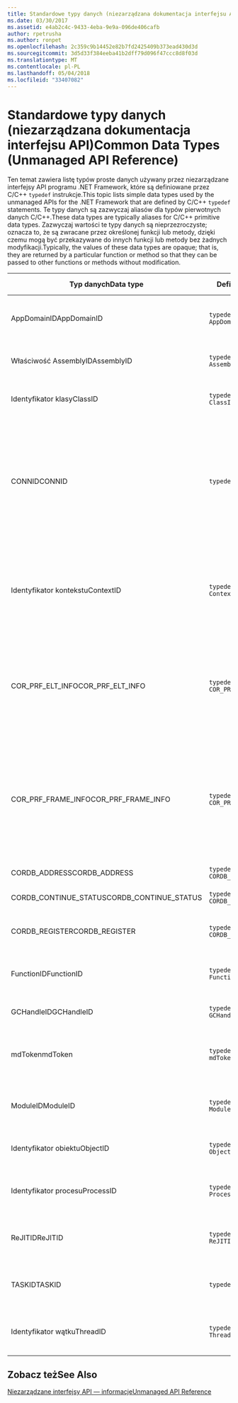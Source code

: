 ```yaml
---
title: Standardowe typy danych (niezarządzana dokumentacja interfejsu API)
ms.date: 03/30/2017
ms.assetid: e4ab2c4c-9433-4eba-9e9a-096de406cafb
author: rpetrusha
ms.author: ronpet
ms.openlocfilehash: 2c359c9b14452e82b7fd2425409b373ead430d3d
ms.sourcegitcommit: 3d5d33f384eeba41b2dff79d096f47ccc8d8f03d
ms.translationtype: MT
ms.contentlocale: pl-PL
ms.lasthandoff: 05/04/2018
ms.locfileid: "33407082"
---
```

# <a name="common-data-types-unmanaged-api-reference"></a><span data-ttu-id="eec0d-102">Standardowe typy danych (niezarządzana dokumentacja interfejsu API)</span><span class="sxs-lookup"><span data-stu-id="eec0d-102">Common Data Types (Unmanaged API Reference)</span></span>
<span data-ttu-id="eec0d-103">Ten temat zawiera listę typów proste danych używany przez niezarządzane interfejsy API programu .NET Framework, które są definiowane przez C/C++ `typedef` instrukcje.</span><span class="sxs-lookup"><span data-stu-id="eec0d-103">This topic lists simple data types used by the unmanaged APIs for the .NET Framework that are defined by C/C++ `typedef` statements.</span></span> <span data-ttu-id="eec0d-104">Te typy danych są zazwyczaj aliasów dla typów pierwotnych danych C/C++.</span><span class="sxs-lookup"><span data-stu-id="eec0d-104">These data types are typically aliases for C/C++ primitive data types.</span></span> <span data-ttu-id="eec0d-105">Zazwyczaj wartości te typy danych są nieprzezroczyste; oznacza to, że są zwracane przez określonej funkcji lub metody, dzięki czemu mogą być przekazywane do innych funkcji lub metody bez żadnych modyfikacji.</span><span class="sxs-lookup"><span data-stu-id="eec0d-105">Typically, the values of these data types are opaque; that is, they are returned by a particular function or method so that they can be passed to other functions or methods without modification.</span></span>  
  
|<span data-ttu-id="eec0d-106">Typ danych</span><span class="sxs-lookup"><span data-stu-id="eec0d-106">Data type</span></span>|<span data-ttu-id="eec0d-107">Definicja</span><span class="sxs-lookup"><span data-stu-id="eec0d-107">Definition</span></span>|<span data-ttu-id="eec0d-108">Zdefiniowany w</span><span class="sxs-lookup"><span data-stu-id="eec0d-108">Defined in</span></span>|<span data-ttu-id="eec0d-109">Opis</span><span class="sxs-lookup"><span data-stu-id="eec0d-109">Description</span></span>|  
|---------------|----------------|----------------|-----------------|  
|<span data-ttu-id="eec0d-110">AppDomainID</span><span class="sxs-lookup"><span data-stu-id="eec0d-110">AppDomainID</span></span>|`typedef UINT_PTR AppDomainID;`|<span data-ttu-id="eec0d-111">corprof.h</span><span class="sxs-lookup"><span data-stu-id="eec0d-111">corprof.h</span></span>|<span data-ttu-id="eec0d-112">Identyfikator domeny aplikacji.</span><span class="sxs-lookup"><span data-stu-id="eec0d-112">The identifier of an application domain.</span></span>|  
|<span data-ttu-id="eec0d-113">Właściwość AssemblyID</span><span class="sxs-lookup"><span data-stu-id="eec0d-113">AssemblyID</span></span>|`typedef UINT_PTR AssemblyID;`|<span data-ttu-id="eec0d-114">corprof.h</span><span class="sxs-lookup"><span data-stu-id="eec0d-114">corprof.h</span></span>|<span data-ttu-id="eec0d-115">Identyfikator zestawu.</span><span class="sxs-lookup"><span data-stu-id="eec0d-115">The identifier of an assembly.</span></span>|  
|<span data-ttu-id="eec0d-116">Identyfikator klasy</span><span class="sxs-lookup"><span data-stu-id="eec0d-116">ClassID</span></span>|`typedef UINT_PTR ClassID;`|<span data-ttu-id="eec0d-117">corprof.h</span><span class="sxs-lookup"><span data-stu-id="eec0d-117">corprof.h</span></span>|<span data-ttu-id="eec0d-118">Identyfikator klasy zarządzanej.</span><span class="sxs-lookup"><span data-stu-id="eec0d-118">The identifier of a managed class.</span></span>|  
|<span data-ttu-id="eec0d-119">CONNID</span><span class="sxs-lookup"><span data-stu-id="eec0d-119">CONNID</span></span>|`typedef DWORD CONNID;`|<span data-ttu-id="eec0d-120">cordebug.h, mscoree.h</span><span class="sxs-lookup"><span data-stu-id="eec0d-120">cordebug.h, mscoree.h</span></span>|<span data-ttu-id="eec0d-121">Identyfikator połączenia dla wątku, który jest podłączony do wystąpienia programu Microsoft SQL Server.</span><span class="sxs-lookup"><span data-stu-id="eec0d-121">The connection identifier for a thread that is connected to an instance of Microsoft SQL Server.</span></span>|  
|<span data-ttu-id="eec0d-122">Identyfikator kontekstu</span><span class="sxs-lookup"><span data-stu-id="eec0d-122">ContextID</span></span>|`typedef UINT_PTR ContextID;`|<span data-ttu-id="eec0d-123">corprof.h</span><span class="sxs-lookup"><span data-stu-id="eec0d-123">corprof.h</span></span>|<span data-ttu-id="eec0d-124">Identyfikator kontekstu skojarzonego z konkretnym wątkiem zarządzanych.</span><span class="sxs-lookup"><span data-stu-id="eec0d-124">The identifier of the context associated with a particular managed thread.</span></span>|  
|<span data-ttu-id="eec0d-125">COR_PRF_ELT_INFO</span><span class="sxs-lookup"><span data-stu-id="eec0d-125">COR_PRF_ELT_INFO</span></span>|`typedef UINT_PTR COR_PRF_ELT_INFO;`|<span data-ttu-id="eec0d-126">corprof.h</span><span class="sxs-lookup"><span data-stu-id="eec0d-126">corprof.h</span></span>|<span data-ttu-id="eec0d-127">Nieprzezroczystego uchwyt reprezentujący informacji na temat ramka stosu określonego.</span><span class="sxs-lookup"><span data-stu-id="eec0d-127">An opaque handle that represents information about a particular stack frame.</span></span>|  
|<span data-ttu-id="eec0d-128">COR_PRF_FRAME_INFO</span><span class="sxs-lookup"><span data-stu-id="eec0d-128">COR_PRF_FRAME_INFO</span></span>|`typedef UINT_PTR COR_PRF_FRAME_INFO;`|<span data-ttu-id="eec0d-129">corprof.h</span><span class="sxs-lookup"><span data-stu-id="eec0d-129">corprof.h</span></span>|<span data-ttu-id="eec0d-130">Nieprzezroczyste obsługi się do ramki stosu.</span><span class="sxs-lookup"><span data-stu-id="eec0d-130">An opaque handle that points to a stack frame.</span></span> <span data-ttu-id="eec0d-131">Jest on prawidłowy tylko w trakcie wywołania zwrotnego, do którego jest przekazywany.</span><span class="sxs-lookup"><span data-stu-id="eec0d-131">It is valid only during the callback to which it is passed.</span></span>|  
|<span data-ttu-id="eec0d-132">CORDB_ADDRESS</span><span class="sxs-lookup"><span data-stu-id="eec0d-132">CORDB_ADDRESS</span></span>|`typedef ULONG64 CORDB_ADDRESS;`|<span data-ttu-id="eec0d-133">cordebug.h</span><span class="sxs-lookup"><span data-stu-id="eec0d-133">cordebug.h</span></span>|<span data-ttu-id="eec0d-134">Adres w pamięci.</span><span class="sxs-lookup"><span data-stu-id="eec0d-134">An address in memory.</span></span>|  
|<span data-ttu-id="eec0d-135">CORDB_CONTINUE_STATUS</span><span class="sxs-lookup"><span data-stu-id="eec0d-135">CORDB_CONTINUE_STATUS</span></span>|`typedef DWORD CORDB_CONTINUE_STATUS;`|<span data-ttu-id="eec0d-136">cordebug.h</span><span class="sxs-lookup"><span data-stu-id="eec0d-136">cordebug.h</span></span>|<span data-ttu-id="eec0d-137">Stan kontynuacji.</span><span class="sxs-lookup"><span data-stu-id="eec0d-137">The continuation status.</span></span>|  
|<span data-ttu-id="eec0d-138">CORDB_REGISTER</span><span class="sxs-lookup"><span data-stu-id="eec0d-138">CORDB_REGISTER</span></span>|`typedef ULONG64 CORDB_REGISTER;`|<span data-ttu-id="eec0d-139">cordebug.h</span><span class="sxs-lookup"><span data-stu-id="eec0d-139">cordebug.h</span></span>|<span data-ttu-id="eec0d-140">Wartość rejestru procesora CPU.</span><span class="sxs-lookup"><span data-stu-id="eec0d-140">The value of a CPU register.</span></span>|  
|<span data-ttu-id="eec0d-141">FunctionID</span><span class="sxs-lookup"><span data-stu-id="eec0d-141">FunctionID</span></span>|`typedef UINT_PTR FunctionID;`|<span data-ttu-id="eec0d-142">corprof.h</span><span class="sxs-lookup"><span data-stu-id="eec0d-142">corprof.h</span></span>|<span data-ttu-id="eec0d-143">Identyfikator metody lub funkcji.</span><span class="sxs-lookup"><span data-stu-id="eec0d-143">The identifier of a function or method.</span></span>|  
|<span data-ttu-id="eec0d-144">GCHandleID</span><span class="sxs-lookup"><span data-stu-id="eec0d-144">GCHandleID</span></span>|`typedef UINT_PTR GCHandleID;`|<span data-ttu-id="eec0d-145">corprof.h</span><span class="sxs-lookup"><span data-stu-id="eec0d-145">corprof.h</span></span>|<span data-ttu-id="eec0d-146">Uchwyt kolekcji pamięci.</span><span class="sxs-lookup"><span data-stu-id="eec0d-146">A garbage collection handle.</span></span>|  
|<span data-ttu-id="eec0d-147">mdToken</span><span class="sxs-lookup"><span data-stu-id="eec0d-147">mdToken</span></span>|`typedef UINT32 mdToken;`|<span data-ttu-id="eec0d-148">corprof.h</span><span class="sxs-lookup"><span data-stu-id="eec0d-148">corprof.h</span></span>|<span data-ttu-id="eec0d-149">Token metadanych (wiersz w tabeli metadanych).</span><span class="sxs-lookup"><span data-stu-id="eec0d-149">A   metadata token (a row in a metadata table).</span></span>|  
|<span data-ttu-id="eec0d-150">ModuleID</span><span class="sxs-lookup"><span data-stu-id="eec0d-150">ModuleID</span></span>|`typedef UINT_PTR ModuleID;`|<span data-ttu-id="eec0d-151">corprof.h</span><span class="sxs-lookup"><span data-stu-id="eec0d-151">corprof.h</span></span>|<span data-ttu-id="eec0d-152">Identyfikator modułu zestawu.</span><span class="sxs-lookup"><span data-stu-id="eec0d-152">The identifier of an assembly module.</span></span>|  
|<span data-ttu-id="eec0d-153">Identyfikator obiektu</span><span class="sxs-lookup"><span data-stu-id="eec0d-153">ObjectID</span></span>|`typedef UINT_PTR ObjectID;`|<span data-ttu-id="eec0d-154">corprof.h</span><span class="sxs-lookup"><span data-stu-id="eec0d-154">corprof.h</span></span>|<span data-ttu-id="eec0d-155">Identyfikator obiektu.</span><span class="sxs-lookup"><span data-stu-id="eec0d-155">The identifier of an object.</span></span>|  
|<span data-ttu-id="eec0d-156">Identyfikator procesu</span><span class="sxs-lookup"><span data-stu-id="eec0d-156">ProcessID</span></span>|`typedef UINT_PTR ProcessID;`|<span data-ttu-id="eec0d-157">corprof.h</span><span class="sxs-lookup"><span data-stu-id="eec0d-157">corprof.h</span></span>|<span data-ttu-id="eec0d-158">Identyfikator procesu zarządzanego.</span><span class="sxs-lookup"><span data-stu-id="eec0d-158">The identifier of a managed process.</span></span>|  
|<span data-ttu-id="eec0d-159">ReJITID</span><span class="sxs-lookup"><span data-stu-id="eec0d-159">ReJITID</span></span>|`typedef UINT_PTR ReJITID;`|<span data-ttu-id="eec0d-160">corprof.h</span><span class="sxs-lookup"><span data-stu-id="eec0d-160">corprof.h</span></span>|<span data-ttu-id="eec0d-161">Identyfikator funkcji skompilowanych w trybie JIT.</span><span class="sxs-lookup"><span data-stu-id="eec0d-161">The identifier of a jitted function.</span></span>|  
|<span data-ttu-id="eec0d-162">TASKID</span><span class="sxs-lookup"><span data-stu-id="eec0d-162">TASKID</span></span>|`typedef UINT64 TASKID;`|<span data-ttu-id="eec0d-163">cordebug.h, mscoree.h</span><span class="sxs-lookup"><span data-stu-id="eec0d-163">cordebug.h, mscoree.h</span></span>|<span data-ttu-id="eec0d-164">Identyfikator [ICLRTask](../../../docs/framework/unmanaged-api/hosting/iclrtask-interface.md) wystąpienia.</span><span class="sxs-lookup"><span data-stu-id="eec0d-164">The identifier of an [ICLRTask](../../../docs/framework/unmanaged-api/hosting/iclrtask-interface.md) instance.</span></span>|  
|<span data-ttu-id="eec0d-165">Identyfikator wątku</span><span class="sxs-lookup"><span data-stu-id="eec0d-165">ThreadID</span></span>|`typedef UINT_PTR ThreadID;`|<span data-ttu-id="eec0d-166">corprof.h</span><span class="sxs-lookup"><span data-stu-id="eec0d-166">corprof.h</span></span>|<span data-ttu-id="eec0d-167">Identyfikator zarządzanego wątku.</span><span class="sxs-lookup"><span data-stu-id="eec0d-167">The identifier of a managed thread.</span></span>|  
  
## <a name="see-also"></a><span data-ttu-id="eec0d-168">Zobacz też</span><span class="sxs-lookup"><span data-stu-id="eec0d-168">See Also</span></span>  
 [<span data-ttu-id="eec0d-169">Niezarządzane interfejsy API — informacje</span><span class="sxs-lookup"><span data-stu-id="eec0d-169">Unmanaged API Reference</span></span>](../../../docs/framework/unmanaged-api/index.md)
